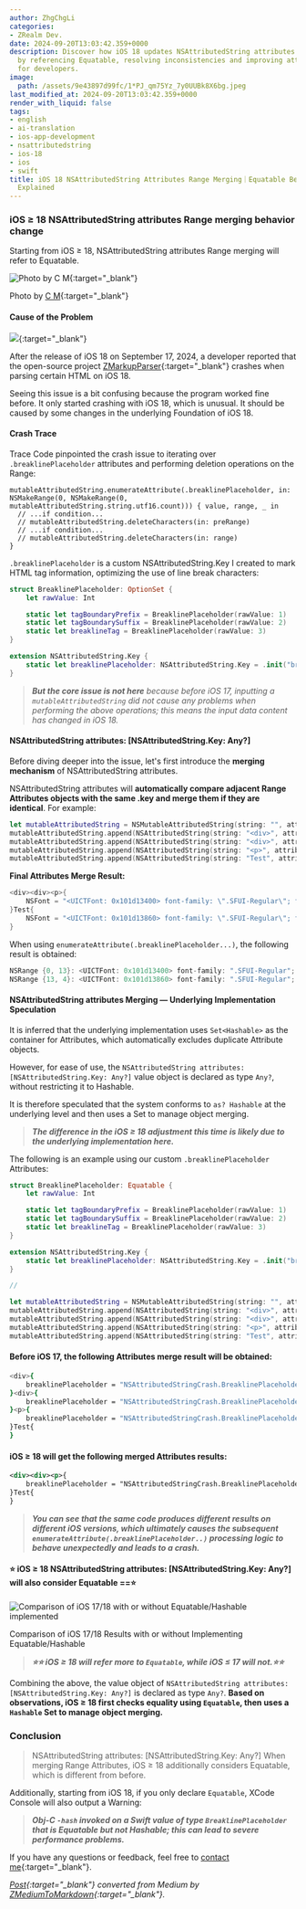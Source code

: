 ```yaml
---
author: ZhgChgLi
categories:
- ZRealm Dev.
date: 2024-09-20T13:03:42.359+0000
description: Discover how iOS 18 updates NSAttributedString attributes range merging
  by referencing Equatable, resolving inconsistencies and improving attribute handling
  for developers.
image:
  path: /assets/9e43897d99fc/1*PJ_qm75Yz_7y0UUBk8X6bg.jpeg
last_modified_at: 2024-09-20T13:03:42.359+0000
render_with_liquid: false
tags:
- english
- ai-translation
- ios-app-development
- nsattributedstring
- ios-18
- ios
- swift
title: iOS 18 NSAttributedString Attributes Range Merging｜Equatable Behavior Change
  Explained
---
```


### iOS ≥ 18 NSAttributedString attributes Range merging behavior change

Starting from iOS ≥ 18, NSAttributedString attributes Range merging will refer to Equatable.

![Photo by [C M](https://unsplash.com/@ubahnverleih?utm_content=creditCopyText&utm_medium=referral&utm_source=unsplash){:target="_blank"}](/assets/9e43897d99fc/1*PJ_qm75Yz_7y0UUBk8X6bg.jpeg)

Photo by [C M](https://unsplash.com/@ubahnverleih?utm_content=creditCopyText&utm_medium=referral&utm_source=unsplash){:target="_blank"}

#### Cause of the Problem

[![](https://repository-images.githubusercontent.com/602927147/57ce75c1-8548-449c-b44a-f4b0451ed5ea)](https://github.com/ZhgChgLi/ZMarkupParser){:target="_blank"}

After the release of iOS 18 on September 17, 2024, a developer reported that the open-source project [ZMarkupParser](https://github.com/ZhgChgLi/ZMarkupParser){:target="_blank"} crashes when parsing certain HTML on iOS 18.

Seeing this issue is a bit confusing because the program worked fine before. It only started crashing with iOS 18, which is unusual. It should be caused by some changes in the underlying Foundation of iOS 18.

#### Crash Trace

Trace Code pinpointed the crash issue to iterating over `.breaklinePlaceholder` attributes and performing deletion operations on the Range:

```
mutableAttributedString.enumerateAttribute(.breaklinePlaceholder, in: NSMakeRange(0, NSMakeRange(0, mutableAttributedString.string.utf16.count))) { value, range, _ in
  // ...if condition...
  // mutableAttributedString.deleteCharacters(in: preRange)
  // ...if condition...
  // mutableAttributedString.deleteCharacters(in: range)
}
```

`.breaklinePlaceholder` is a custom NSAttributedString.Key I created to mark HTML tag information, optimizing the use of line break characters:

```swift
struct BreaklinePlaceholder: OptionSet {
    let rawValue: Int

    static let tagBoundaryPrefix = BreaklinePlaceholder(rawValue: 1)
    static let tagBoundarySuffix = BreaklinePlaceholder(rawValue: 2)
    static let breaklineTag = BreaklinePlaceholder(rawValue: 3)
}

extension NSAttributedString.Key {
    static let breaklinePlaceholder: NSAttributedString.Key = .init("breaklinePlaceholder")
}
```

> ***But the core issue is not here*** *because before iOS 17, inputting a `mutableAttributedString` did not cause any problems when performing the above operations; this means the input data content has changed in iOS 18.*

#### NSAttributedString attributes: [NSAttributedString.Key: Any?]

Before diving deeper into the issue, let's first introduce the **merging mechanism** of NSAttributedString attributes.

NSAttributedString attributes will **automatically compare adjacent Range Attributes objects with the same .key and merge them if they are identical**. For example:

```swift
let mutableAttributedString = NSMutableAttributedString(string: "", attributes: nil)
mutableAttributedString.append(NSAttributedString(string: "<div>", attributes: [.font: UIFont.systemFont(ofSize: 14)]))
mutableAttributedString.append(NSAttributedString(string: "<div>", attributes: [.font: UIFont.systemFont(ofSize: 14)]))
mutableAttributedString.append(NSAttributedString(string: "<p>", attributes: [.font: UIFont.systemFont(ofSize: 14)]))
mutableAttributedString.append(NSAttributedString(string: "Test", attributes: [.font: UIFont.systemFont(ofSize: 12)]))
```

**Final Attributes Merge Result:**

```swift
<div><div><p>{
    NSFont = "<UICTFont: 0x101d13400> font-family: \".SFUI-Regular\"; font-weight: normal; font-style: normal; font-size: 14.00pt";
}Test{
    NSFont = "<UICTFont: 0x101d13860> font-family: \".SFUI-Regular\"; font-weight: normal; font-style: normal; font-size: 12.00pt";
}
```

When using `enumerateAttribute(.breaklinePlaceholder...)`, the following result is obtained:

```swift
NSRange {0, 13}: <UICTFont: 0x101d13400> font-family: ".SFUI-Regular"; font-weight: normal; font-style: normal; font-size: 14.00pt
NSRange {13, 4}: <UICTFont: 0x101d13860> font-family: ".SFUI-Regular"; font-weight: normal; font-style: normal; font-size: 12.00pt
```

#### NSAttributedString attributes Merging — Underlying Implementation Speculation

It is inferred that the underlying implementation uses `Set<Hashable>` as the container for Attributes, which automatically excludes duplicate Attribute objects.

However, for ease of use, the `NSAttributedString attributes: [NSAttributedString.Key: Any?]` value object is declared as type `Any?`, without restricting it to Hashable.

It is therefore speculated that the system conforms to `as? Hashable` at the underlying level and then uses a Set to manage object merging.

> ***The difference in the iOS ≥ 18 adjustment this time is likely due to the underlying implementation here.***

The following is an example using our custom `.breaklinePlaceholder` Attributes:

```swift
struct BreaklinePlaceholder: Equatable {
    let rawValue: Int

    static let tagBoundaryPrefix = BreaklinePlaceholder(rawValue: 1)
    static let tagBoundarySuffix = BreaklinePlaceholder(rawValue: 2)
    static let breaklineTag = BreaklinePlaceholder(rawValue: 3)
}

extension NSAttributedString.Key {
    static let breaklinePlaceholder: NSAttributedString.Key = .init("breaklinePlaceholder")
}

//

let mutableAttributedString = NSMutableAttributedString(string: "", attributes: nil)
mutableAttributedString.append(NSAttributedString(string: "<div>", attributes: [.breaklinePlaceholder: NSAttributedString.Key.BreaklinePlaceholder.tagBoundaryPrefix]))
mutableAttributedString.append(NSAttributedString(string: "<div>", attributes: [.breaklinePlaceholder: NSAttributedString.Key.BreaklinePlaceholder.tagBoundaryPrefix]))
mutableAttributedString.append(NSAttributedString(string: "<p>", attributes: [.breaklinePlaceholder: NSAttributedString.Key.BreaklinePlaceholder.tagBoundaryPrefix]))
mutableAttributedString.append(NSAttributedString(string: "Test", attributes: nil))
```

#### Before iOS 17, the following **Attributes merge result** will be obtained:

```bash
<div>{
    breaklinePlaceholder = "NSAttributedStringCrash.BreaklinePlaceholder(rawValue: 1)";
}<div>{
    breaklinePlaceholder = "NSAttributedStringCrash.BreaklinePlaceholder(rawValue: 1)";
}<p>{
    breaklinePlaceholder = "NSAttributedStringCrash.BreaklinePlaceholder(rawValue: 1)";
}Test{
}
```

#### iOS ≥ 18 will get the following merged Attributes results:

```xml
<div><div><p>{
    breaklinePlaceholder = "NSAttributedStringCrash.BreaklinePlaceholder(rawValue: 1)";
}Test{
}
```

> ***You can see that the same code produces different results on different iOS versions, which ultimately causes the subsequent `enumerateAttribute(.breaklinePlaceholder..)` processing logic to behave unexpectedly and leads to a crash.***

#### ⭐️ iOS ≥ 18 NSAttributedString attributes: [NSAttributedString.Key: Any?] will also consider Equatable ==⭐️

![Comparison of iOS 17/18 with or without Equatable/Hashable implemented](/assets/9e43897d99fc/1*0TKpBawJoLZUbUKwovRUJQ.png)

Comparison of iOS 17/18 Results with or without Implementing Equatable/Hashable

> ***⭐️⭐️ iOS ≥ 18 will refer more to `Equatable`, while iOS ≤ 17 will not.⭐️⭐️***

Combining the above, the value object of `NSAttributedString attributes: [NSAttributedString.Key: Any?]` is declared as type `Any?`. **Based on observations, iOS ≥ 18 first checks equality using `Equatable`, then uses a `Hashable` Set to manage object merging.**

### Conclusion

> NSAttributedString attributes: [NSAttributedString.Key: Any?] When merging Range Attributes, iOS ≥ 18 additionally considers Equatable, which is different from before.

Additionally, starting from iOS 18, if you only declare `Equatable`, XCode Console will also output a Warning:

> ***Obj-C `-hash` invoked on a Swift value of type `BreaklinePlaceholder` that is Equatable but not Hashable; this can lead to severe performance problems.***

If you have any questions or feedback, feel free to [contact me](https://www.zhgchg.li/contact){:target="_blank"}.

*[Post](https://medium.com/zrealm-ios-dev/ios-18-nsattributedstring-attributes-range-%E5%90%88%E4%BD%B5%E7%9A%84%E4%B8%80%E5%80%8B%E8%A1%8C%E7%82%BA%E6%94%B9%E8%AE%8A-9e43897d99fc){:target="_blank"} converted from Medium by [ZMediumToMarkdown](https://github.com/ZhgChgLi/ZMediumToMarkdown){:target="_blank"}.*